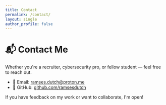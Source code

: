 ```yaml
---
title: Contact
permalink: /contact/
layout: single
author_profile: false
---
```


# 📬 Contact Me

Whether you're a recruiter, cybersecurity pro, or fellow student — feel free to reach out.

- 📧 Email: [ramses.dutch@proton.me](ramsesdutch@gmail.com)
- 🧠 GitHub: [github.com/ramsesdutch](https://github.com/ramsesdutch)

If you have feedback on my work or want to collaborate, I'm open!
